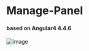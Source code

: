 # Manage-Panel
#### based on Angular4 4.4.6
![image](https://github.com/ShiTuoCheng/Manage-Panel/blob/master/ScreenShots/demoAnimation.gif)
